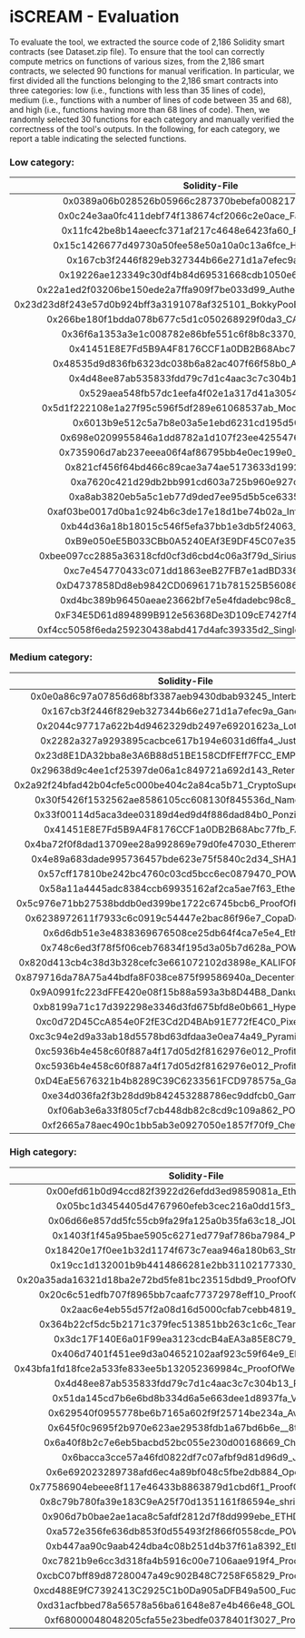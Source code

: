 # iSCREAM - Evaluation 
To evaluate the tool, we extracted the source code of 2,186 Solidity smart contracts (see Dataset.zip file). To ensure that the tool can correctly compute metrics on functions of various sizes, from the 2,186 smart contracts, we selected 90 functions for manual verification. In particular, we first divided all the functions belonging to the 2,186 smart contracts into three categories: low (i.e., functions with less than 35 lines of code), medium (i.e., functions with a number of lines of code between 35 and 68), and high (i.e., functions having more than 68 lines of code). Then, we randomly selected 30 functions for each category and manually verified the correctness of the tool's outputs. In the following, for each category, we report a table indicating the selected functions.


### Low category:

|Solidity-File|Contract-Name|Function-Name|
|:--:|:--:|:--:|
|0x0389a06b028526b05966c287370bebefa0082176_Dividend.sol|Dividend|SetProfitAddr|
|0x0c24e3aa0fc411debf74f138674cf2066c2e0ace_FalconFarmer.sol|FalconFarmer|calculateTrade|
|0x11fc42be8b14aeecfc371af217c4648e6423fa60_POWHclone.sol|POWHclone|fund|
|0x15c1426677d49730a50fee58e50a10a0c13a6fce_HFTCrowdsale.sol|SafeMath|add|
|0x167cb3f2446f829eb327344b66e271d1a7efec9a_GandhiJi.sol|GandhiJi|disableInitialStage|
|0x19226ae123349c30df4b84d69531668cdb1050e6_TheEternal.sol|TheEternal|restart|
|0x22a1ed2f03206be150ede2a7ffa909f7be033d99_AuthenticationManager.sol|XWinToken|totalSupply|
|0x23d23d8f243e57d0b924bff3a3191078af325101_BokkyPooBahsDateTimeContract.sol|BokkyPooBahsDateTimeContract|diffMinutes|
|0x266be180f1bdda078b677c5d1c050268929f0da3_CASINO_301201.sol|CASINO_301201|transferFrom|
|0x36f6a1353a3e1c008782e86bfe551c6f8b8c3370_Shadow3D.sol|Shadow3D|()|
|0x41451E8E7Fd5B9A4F8176CCF1a0DB2B68Abc77fb_FART.sol|FART|calculateEthereumReceived|
|0x48535d9d836fb6323dc038b6a82ac407f66f58b0_AZTCrowdsale.sol|AZTCrowdsale|sendToken|
|0x4d48ee87ab535833fdd79c7d1c4aac3c7c304b13_Pomda.sol|Pomda|ethereumToTokens_|
|0x529aea548fb57dc1eefa4f02e1a317d41a305456_VAI.sol|VAI|transferFrom|
|0x5d1f222108e1a27f95c596f5df289e61068537ab_MoonDustDividends.sol|MoonDustDividends|sqrt|
|0x6013b9e512c5a7b8e03a5e1ebd6231cd195d50a7_RBC.sol|TokenERC20|approve|
|0x698e0209955846a1dd8782a1d107f23ee4255476_OneToken.sol|StandardToken|allowance|
|0x735906d7ab237eeea06f4af86795bb4e0ec199e0_BLITZ_QUIZ.sol|BLITZ_QUIZ|NewQuestion|
|0x821cf456f64bd466c89cae3a74ae5173633d1992_Wicflight.sol|Wicflight|getInsurancesCount|
|0xa7620c421d29db2bb991cd603a725b960e927ced_Hash.sol|Hash|()|
|0xa8ab3820eb5a5c1eb77d9ded7ee95d5b5ce63357_Zaynix.sol|Zaynix|sell|
|0xaf03be0017d0ba1c924b6c3de17e18d1be74b02a_InfinityHourglass.sol|SafeMath|mul|
|0xb44d36a18b18015c546f5efa37bb1e3db5f24063_FishFarmer.sol|FishFarmer|calculateEggBuy|
|0xB9e050eE5B033CBb0A5240EAf3E9DF45C07e354f_Mmmm.sol|Mmmm|canTransferFrom|
|0xbee097cc2885a36318cfd0cf3d6cbd4c06a3f79d_SiriusLendingNetwork.sol|SiriusLendingNetwork|_transfer|
|0xc7e454770433c071dd1863eeB27FB7e1adBD3361_RESPAY.sol|RESPAY|Play|
|0xD4737858Dd8eb9842CD0696171b781525B56086f_NoteChain.sol|NoteChain|onlyOwner|
|0xd4bc389b96450aeae23662bf7e5e4fdadebc98c8_MilliSetCoin.sol|MilliSetCoin|transfer|
|0xF34E5D61d894899B912e56368De3D109cE7427f4_PsyMultiSig.sol|PsyMultiSig|getConfirmationCount|
|0xf4cc5058f6eda259230438abd417d4afc39335d2_SingleSourceAuthority.sol|SingleSourceAuthority|SingleSourceAuthority|

### Medium category:
|Solidity-File|Contract-Name|Function-Name|
|:--:|:--:|:--:|
|0x0e0a86c97a07856d68bf3387aeb9430dbab93245_InterbetCore.sol|InterbetCore|takeBet|
|0x167cb3f2446f829eb327344b66e271d1a7efec9a_GandhiJi.sol|GandhiJi|purchaseTokens|
|0x2044c97717a622b4d9462329db2497e69201623a_Lottery4.sol|Lottery4|buyTickets|
|0x2282a327a9293895cacbce617b194e6031d6ffa4_JustCoin.sol|JustCoin|buy|
|0x23d8E1DA32bba8e3A6B88d51BE158CDfFEff7FCC_EMPresale.sol|EMPresale|buySale|
|0x29638d9c4ee1cf25397de06a1c849721a692d143_ReternalETH.sol|ReternalETH|createDeposit|
|0x2a92f24bfad42b04cfe5c000be404c2a84ca5b71_CryptoSuperGirlfriend.sol|CryptoSuperGirlfriend|buy|
|0x30f5426f1532562ae8586105cc608130f845536d_NameFilter.sol|PlayerBook|registerNameXname|
|0x33f00114d5aca3dee03189d4ed9d4f886dad84b0_PonziToken.sol|PonziToken|buy|
|0x41451E8E7Fd5B9A4F8176CCF1a0DB2B68Abc77fb_FART.sol|FART|sell|
|0x4ba72f0f8dad13709ee28a992869e79d0fe47030_EtheremonTrade.sol|EtheremonTrade|release|
|0x4e89a683dade995736457bde623e75f5840c2d34_SHA1Digest.sol|BytesUtils|compare|
|0x57cff17810be242bc4760c03cd5bcc6ec0879470_POWMlite.sol|POWMlite|transfer|
|0x58a11a4445adc8384ccb69935162af2ca5ae7f63_Ethervote.sol|Ethervote|bet|
|0x5c976e71bb27538bddb0ed399be1722c6745bcb6_ProofOfKennyCoin.sol|ProofOfKennyCoin|transfer|
|0x6238972611f7933c6c0919c54447e2bac86f96e7_CopaDelCrypto.sol|CopaDelCrypto|VerifyPublishedResults|
|0x6d6db51e3e4838369676508ce25db64f4ca7e5e4_EtherX.sol|EtherX|transfer|
|0x748c6ed3f78f5f06ceb76834f195d3a05b7d628a_POWH33.sol|POWH33|transfer|
|0x820d413cb4c38d3b328cefc3e661072102d3898e_KALIFORCOINICO.sol|KALIFORCOINICO|()|
|0x879716da78A75a44bdfa8F038ce875f99586940a_DecenterHackathon.sol|DecenterHackathon|payoutPrizes|
|0x9A0991fc223dFFE420e08f15b88a593a3b8D44B8_Danku_demo.sol|Danku_demo|get_submission_id|
|0xb8199a71c17d392298e3346d3fd675bfd8e0b661_HyperPonzi.sol|HyperPonzi|sell|
|0xc0d72D45CcA854e0F2fE3Cd2D4BAb91E772fE4C0_Pixereum.sol|Pixereum|buyPixel|
|0xc3c94e2d9a33ab18d5578bd63dfdaa3e0ea74a49_PyramidGame.sol|PyramidGame|placeBlock|
|0xc5936b4e458c60f887a4f17d05d2f8162976e012_ProfitChain.sol|ProfitChain|payAllInvitors|
|0xc5936b4e458c60f887a4f17d05d2f8162976e012_ProfitChain.sol|ProfitChain|newGroup|
|0xD4EaE5676321b4b8289C39C6233561FCD978575a_Game35.sol|Game35|addIn|
|0xe34d036fa2f3b28dd9b842453288786ec9ddfcb0_Game31.sol|Game31|addIn|
|0xf06ab3e6a33f805cf7cb448db82c8cd9c109a862_POCG.sol|POCG|transfer|
|0xf2665a78aec490c1bb5ab3e0927050e1857f70f9_ChefICO.sol|ChefICO|()|

### High category:
|Solidity-File| Contract-Name|Function-Name|
|:--:|:--:|:--:|
|0x00efd61b0d94ccd82f3922d26efdd3ed9859081a_EthPyramid.sol|EthPyramid|reinvestDividends|
|0x05bc1d3454405d4767960efeb3cec216a0dd15f3_POCN.sol|POCN|purchaseTokens|
|0x06d66e857dd5fc55cb9fa29fa125a0b35fa63c18_JOLDEAME.sol|JOLDEAME|purchaseTokens|
|0x1403f1f45a95bae5905c6271ed779af786ba7984_POMW1.sol|POMW1|purchaseTokens|
|0x18420e17f0ee1b32d1174f673c7eaa946a180b63_StrongHold.sol|StrongHold|purchaseTokens|
|0x19cc1d132001b9b4414866281e2bb31102177330_UnKoin.sol|UnKoin|purchaseTokens|
|0x20a35ada16321d18ba2e72bd5fe81bc23515dbd9_ProofOfVerifiedContract.sol|ProofOfVerifiedContract|purchaseTokens|
|0x20c6c51edfb707f8965bb7caafc77372978eff10_ProofOfSheepM.sol|ProofOfSheepM|purchaseTokens|
|0x2aac6e4eb55d57f2a08d16d5000cfab7cebb4819_SHIT.sol|SHIT|purchaseTokens|
|0x364b22cf5dc5b2171c379fec513851bb263c1c6c_TeamManager.sol|MSFun|multiSig|
|0x3dc17F140E6a01F99ea3123cdcB4aEA3a85E8C79_Helios.sol|Helios|purchaseTokens|
|0x406d7401f451ee9d3a04652102aaf923c59f64e9_Elephant.sol|Elephant|purchaseTokens|
|0x43bfa1fd18fce2a533fe833ee5b132052369984c_ProofOfWeakHandsClassic.sol|ProofOfWeakHandsClassic|purchaseTokens|
|0x4d48ee87ab535833fdd79c7d1c4aac3c7c304b13_Pomda.sol|Pomda|purchaseTokens|
|0x51da145cd7b6e6bd8b334d6a5e663dee1d8937fa_Vitaluck.sol|Vitaluck|Play|
|0x629540f0955778be6b7165a602f9f25714be234a_AviciiCoin.sol|AviciiCoin|purchaseTokens|
|0x645f0c9695f2b970e623ae29538fdb1a67bd6b6e__8thereum.sol|_8thereum|purchaseTokens|
|0x6a40f8b2c7e6eb5bacbd52bc055e230d00168669_CharlieCoin.sol|CharlieCoin|purchaseTokens|
|0x6bacca3cce57a46fd0822df7c07afbf9d81d96d9_Jiggs.sol|Jiggs|purchaseTokens|
|0x6e692023289738afd6ec4a89bf048c5fbe2db884_OpenPoWH.sol|OpenPoWH|reinvestDividends|
|0x77586904ebeee8f117e46433b8863879d1cbd6f1_ProofOfNoSnipers.sol|ProofOfNoSnipers|purchaseTokens|
|0x8c79b780fa39e183C9eA25f70d1351161f86594e_shrimpyramid.sol|shrimpyramid|purchaseTokens|
|0x906d7b0bae2ae1aca8c5afdf2812d7f8dd999ebe_ETHDividends.sol|ETHDividends|reinvestDividends|
|0xa572e356fe636db853f0d55493f2f866f0558cde_POWH1337.sol|POWH1337|purchaseTokens|
|0xb447aa90c9aab424dba4c08b251d4b37f61a8392_EtherSpike.sol|EtherSpike|reinvestDividends|
|0xc7821b9e6cc3d318fa4b5916c00e7106aae919f4_ProofOfDoge.sol|ProofOfDoge|purchaseTokens|
|0xcbC07bff89d87280047a49c902B48C7258F65829_ProofOfSecret.sol|ProofOfSecret|purchaseTokens|
|0xcd488E9fC7392413C2925C1b0Da905aDFB49a500_FuckYouKenny.sol|FuckYouKenny|purchaseTokens|
|0xd31acfbbed78a56578a56ba61648e87e4b466e48_GOLDENRATIO.sol|GOLDENRATIO|purchaseTokens|
|0xf68000048048205cfa55e23bedfe0378401f3027_ProofOfIdiot.sol|ProofOfIdiot|purchaseTokens|

